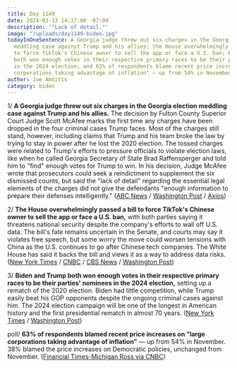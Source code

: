 ```yaml
---
title: Day 1149
date: 2024-03-13 14:37:00 -07:00
description: '"Lack of detail."'
image: "/uploads/day1149-biden.jpg"
todayInOneSentence: A Georgia judge threw out six charges in the Georgia election
  meddling case against Trump and his allies; the House overwhelmingly passed a bill
  to force TikTok's Chinese owner to sell the app or face a U.S. ban; Biden and Trump
  both won enough votes in their respective primary races to be their parties' nominees
  in the 2024 election; and 63% of respondents blame recent price increases on "large
  corporations taking advantage of inflation" — up from 54% in November.
author: Joe Amditis
category: biden
---
```


1/ **A Georgia judge threw out six charges in the Georgia election meddling case against Trump and his allies.** The decision by Fulton County Superior Court Judge Scott McAfee marks the first time any charges have been dropped in the four criminal cases Trump faces. Most of the charges still stand, however, including claims that Trump and his team broke the law by trying to stay in power after he lost the 2020 election. The tossed charges were related to Trump's efforts to pressure officials to violate election laws, like when he called Georgia Secretary of State Brad Raffensperger and told him to "find" enough votes for Trump to win. In his decision, Judge McAfee wrote that prosecutors could seek a reindictment to supplement the six dismissed counts, but said the "lack of detail" regarding the essential legal elements of the charges did not give the defendants "enough information to prepare their defenses intelligently." ([ABC News](https://abcnews.go.com/US/wireStory/judge-overseeing-georgia-election-interference-case-dismisses-charges-108079857) / [Washington Post](https://www.washingtonpost.com/national-security/2024/03/13/trump-georgia-election-case-charges-dropped/) / [Axios](https://www.axios.com/2024/03/13/trump-georgia-case-judge-dismiss-charges))

2/ **The House overwhelmingly passed a bill to force TikTok's Chinese owner to sell the app or face a U.S. ban,** with both parties saying it threatens national security despite the company's efforts to wall off U.S. data. The bill's fate remains uncertain in the Senate, and courts may say it violates free speech, but some worry the move could worsen tensions with China as the U.S. continues to go after Chinese tech companies. The White House has said it backs the bill and views it as a way to address data risks. ([New York Times](https://www.nytimes.com/2024/03/13/technology/tiktok-ban-house-vote.html) / [CNBC](https://www.cnbc.com/2024/03/13/house-passes-bill-that-could-lead-to-a-tiktok-ban-fight-shifts-to-the-senate.html) / [CBS News](https://www.cbsnews.com/video/house-passes-tiktok-crackdown-bill-fate-in-senate-unclear/) / [Washington Post](https://www.washingtonpost.com/technology/2024/03/13/tiktok-ban-passes-house-vote/))

3/ **Biden and Trump both won enough votes in their respective primary races to be their parties' nominees in the 2024 election,** setting up a rematch of the 2020 election. Biden had little competition, while Trump easily beat his GOP opponents despite the ongoing criminal cases against him. The 2024 election campaign will be one of the longest in American history and the first presidential rematch in almost 70 years. ([New York Times](https://www.nytimes.com/2024/03/12/us/politics/trump-republican-nomination.html) / [Washington Post](https://www.washingtonpost.com/politics/2024/03/12/biden-trump-win-presidential-nomination/))

poll/ **63% of respondents blamed recent price increases on "large corporations taking advantage of inflation"** — up from 54% in November. 38% blamed the price increases on Democratic policies, unchanged from November. ([Financial Times-Michigan Ross via CNBC](https://www.cnbc.com/2024/03/12/voters-blame-businesses-more-than-biden-for-sticky-inflation.html))